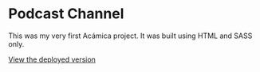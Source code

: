 # Podcast Channel

This was my very first Acámica project. It was built using HTML and SASS only.

[View the deployed version](https://podcast-channel-jesus.netlify.app/)

